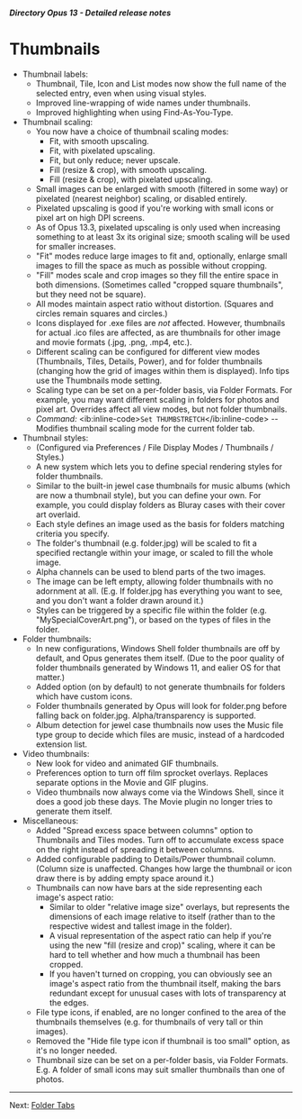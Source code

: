 ##### Directory Opus 13 - Detailed release notes

# Thumbnails

- Thumbnail labels:
  - Thumbnail, Tile, Icon and List modes now show the full name of the selected entry, even when using visual styles.
  - Improved line-wrapping of wide names under thumbnails.
  - Improved highlighting when using Find-As-You-Type.
- Thumbnail scaling:
  - You now have a choice of thumbnail scaling modes:
    - Fit, with smooth upscaling.
    - Fit, with pixelated upscaling.
    - Fit, but only reduce; never upscale.
    - Fill (resize & crop), with smooth upscaling.
    - Fill (resize & crop), with pixelated upscaling.
  - Small images can be enlarged with smooth (filtered in some way) or pixelated (nearest neighbor) scaling, or disabled entirely.
  - Pixelated upscaling is good if you're working with small icons or pixel art on high DPI screens.
  - As of Opus 13.3, pixelated upscaling is only used when increasing something to at least 3x its original size; smooth scaling will be used for smaller increases.
  - "Fit" modes reduce large images to fit and, optionally, enlarge small images to fill the space as much as possible without cropping.
  - "Fill" modes scale and crop images so they fill the entire space in both dimensions. (Sometimes called "cropped square thumbnails", but they need not be square).
  - All modes maintain aspect ratio without distortion. (Squares and circles remain squares and circles.)
  - Icons displayed for .exe files are *not* affected. However, thumbnails for actual .ico files are affected, as are thumbnails for other image and movie formats (.jpg, .png, .mp4, etc.).
  - Different scaling can be configured for different view modes (Thumbnails, Tiles, Details, Power), and for folder thumbnails (changing how the grid of images within them is displayed). Info tips use the Thumbnails mode setting.
  - Scaling type can be set on a per-folder basis, via Folder Formats. For example, you may want different scaling in folders for photos and pixel art. Overrides affect all view modes, but not folder thumbnails.
  - *Command:* \<ib:inline-code\>`Set THUMBSTRETCH`\</ib:inline-code\> -- Modifies thumbnail scaling mode for the current folder tab.
- Thumbnail styles:
  - (Configured via Preferences / File Display Modes / Thumbnails / Styles.)
  - A new system which lets you to define special rendering styles for folder thumbnails.
  - Similar to the built-in jewel case thumbnails for music albums (which are now a thumbnail style), but you can define your own. For example, you could display folders as Bluray cases with their cover art overlaid.
  - Each style defines an image used as the basis for folders matching criteria you specify.
  - The folder's thumbnail (e.g. folder.jpg) will be scaled to fit a specified rectangle within your image, or scaled to fill the whole image.
  - Alpha channels can be used to blend parts of the two images.
  - The image can be left empty, allowing folder thumbnails with no adornment at all. (E.g. If folder.jpg has everything you want to see, and you don't want a folder drawn around it.)
  - Styles can be triggered by a specific file within the folder (e.g. "MySpecialCoverArt.png"), or based on the types of files in the folder.
- Folder thumbnails:
  - In new configurations, Windows Shell folder thumbnails are off by default, and Opus generates them itself. (Due to the poor quality of folder thumbnails generated by Windows 11, and ealier OS for that matter.)
  - Added option (on by default) to not generate thumbnails for folders which have custom icons.
  - Folder thumbnails generated by Opus will look for folder.png before falling back on folder.jpg. Alpha/transparency is supported.
  - Album detection for jewel case thumbnails now uses the Music file type group to decide which files are music, instead of a hardcoded extension list.
- Video thumbnails:
  - New look for video and animated GIF thumbnails.
  - Preferences option to turn off film sprocket overlays. Replaces separate options in the Movie and GIF plugins.
  - Video thumbnails now always come via the Windows Shell, since it does a good job these days. The Movie plugin no longer tries to generate them itself.
- Miscellaneous:
  - Added "Spread excess space between columns" option to Thumbnails and Tiles modes. Turn off to accumulate excess space on the right instead of spreading it between columns.
  - Added configurable padding to Details/Power thumbnail column. (Column size is unaffected. Changes how large the thumbnail or icon draw there is by adding empty space around it.)
  - Thumbnails can now have bars at the side representing each image's aspect ratio:
    - Similar to older "relative image size" overlays, but represents the dimensions of each image relative to itself (rather than to the respective widest and tallest image in the folder).
    - A visual representation of the aspect ratio can help if you're using the new "fill (resize and crop)" scaling, where it can be hard to tell whether and how much a thumbnail has been cropped.
    - If you haven't turned on cropping, you can obviously see an image's aspect ratio from the thumbnail itself, making the bars redundant except for unusual cases with lots of transparency at the edges.
  - File type icons, if enabled, are no longer confined to the area of the thumbnails themselves (e.g. for thumbnails of very tall or thin images).
  - Removed the "Hide file type icon if thumbnail is too small" option, as it's no longer needed.
  - Thumbnail size can be set on a per-folder basis, via Folder Formats. E.g. A folder of small icons may suit smaller thumbnails than one of photos.

------------------------------------------------------------------------

Next: [Folder Tabs](/Manual/release_history/opus13_detailed/folder_tabs.md)
